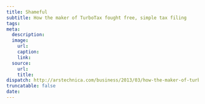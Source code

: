 ```yaml
---
title: Shameful
subtitle: How the maker of TurboTax fought free, simple tax filing
tags:
meta:
  description:
  image:
    url:
    caption:
    link:
  source:
    url:
    title:
dispatch: http://arstechnica.com/business/2013/03/how-the-maker-of-turbotax-fought-free-simple-tax-filing/
truncatable: false
date:
---
```


